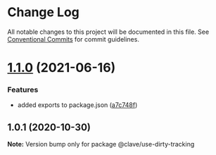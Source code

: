 # Change Log

All notable changes to this project will be documented in this file.
See [Conventional Commits](https://conventionalcommits.org) for commit guidelines.

# [1.1.0](https://github.com/ClaveConsulting/react-hooks/compare/@clave/use-dirty-tracking@1.0.1...@clave/use-dirty-tracking@1.1.0) (2021-06-16)


### Features

* added exports to package.json ([a7c748f](https://github.com/ClaveConsulting/react-hooks/commit/a7c748f05d44373e190fa13add79ac9ede0dd116))





## 1.0.1 (2020-10-30)

**Note:** Version bump only for package @clave/use-dirty-tracking
